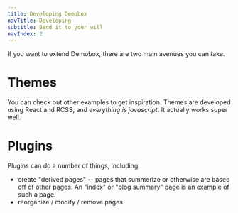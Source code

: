 ```yaml
---
title: Developing Demobox
navTitle: Developing
subtitle: Bend it to your will
navIndex: 2
---
```


If you want to extend Demobox, there are two main avenues you can take.

# Themes

You can check out other examples to get inspiration. Themes are developed
using React and RCSS, and *everything is javascript*. It actually works super
well.

# Plugins

Plugins can do a number of things, including:

- create "derived pages" -- pages that summerize or otherwise are based off of
  other pages. An "index" or "blog summary" page is an example of such a page.
- reorganize / modify / remove pages


